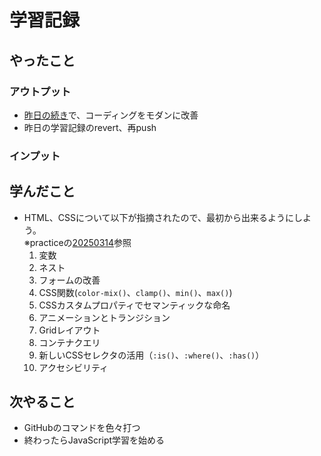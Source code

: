 # 学習記録

## やったこと

### アウトプット
- [昨日の続き](2025-03-13.md)で、コーディングをモダンに改善
- 昨日の学習記録のrevert、再push

### インプット

## 学んだこと
- HTML、CSSについて以下が指摘されたので、最初から出来るようにしよう。  
※practiceの[20250314](../practice/diary/20250314/index.html)参照
    1. 変数
    1. ネスト
    1. フォームの改善
    1. CSS関数(`color-mix()`、`clamp()`、`min()`、`max()`)
    1. CSSカスタムプロパティでセマンティックな命名
    1. アニメーションとトランジション
    1. Gridレイアウト
    1. コンテナクエリ
    1. 新しいCSSセレクタの活用（`:is()`、`:where()`、`:has()`）
    1. アクセシビリティ

## 次やること
- GitHubのコマンドを色々打つ
- 終わったらJavaScript学習を始める